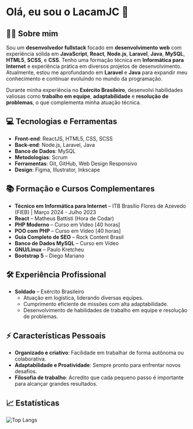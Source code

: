 # Olá, eu sou o LacamJC 👋

## 👨‍💻 Sobre mim
Sou um **desenvolvedor fullstack** focado em **desenvolvimento web** com experiência sólida em **JavaScript**, **React**, **Node.js**, **Laravel**, **Java**, **MySQL**, **HTML5**, **SCSS**, e **CSS**. Tenho uma formação técnica em **Informática para Internet** e experiência prática em diversos projetos de desenvolvimento. Atualmente, estou me aprofundando em **Laravel** e **Java** para expandir meu conhecimento e continuar evoluindo no mundo da programação.

Durante minha experiência no **Exército Brasileiro**, desenvolvi habilidades valiosas como **trabalho em equipe**, **adaptabilidade** e **resolução de problemas**, o que complementa minha atuação técnica.

## 💻 Tecnologias e Ferramentas
- **Front-end**: ReactJS, HTML5, CSS, SCSS
- **Back-end**: Node.js, Laravel, Java
- **Banco de Dados**: MySQL
- **Metodologias**: Scrum
- **Ferramentas**: Git, GitHub, Web Design Responsivo
- **Design**: Figma, Illustrator, Inkscape

## 📚 Formação e Cursos Complementares
- **Técnico em Informática para Internet** – ITB Brasílio Flores de Azevedo (FIEB) | Março 2024 - Julho 2023
- **React** – Matheus Battisti (Hora de Codar)
- **PHP Moderno** – Curso em Vídeo [40 horas]
- **POO com PHP** – Curso em Vídeo [40 horas]
- **Guia Completo de SEO** – Rock Content Brasil
- **Banco de Dados MySQL** – Curso em Vídeo
- **GNU/Linux** – Paulo Kretcheu
- **Bootstrap 5** – Diego Mariano

## 🛠️ Experiência Profissional
- **Soldado** – Exército Brasileiro
    - Atuação em logística, liderando diversas equipes.
    - Cumprimento eficiente de missões com alta adaptabilidade.
    - Desenvolvimento de habilidades de trabalho em equipe e resolução de problemas.

## ⚡ Características Pessoais
- **Organizado e criativo**: Facilidade em trabalhar de forma autônoma ou colaborativa.
- **Adaptabilidade e Proatividade**: Sempre pronto para enfrentar novos desafios.
- **Filosofia de trabalho**: Acredito que cada pequeno passo é importante para alcançar grandes resultados.

[//]: # (## 🎯 Objetivos)

[//]: # (- Expandir continuamente meus conhecimentos em **Node.js**, **Laravel**, **Java**, e **Banco de Dados**.)

[//]: # (- Crescer profissionalmente como **freelancer** e, eventualmente, fundar minha própria **software house**.)

## 📈 Estatísticas
![Top Langs](https://github-readme-stats.vercel.app/api/top-langs/?username=LacamJC&layout=compact)

<!--
Para adicionar uma seção de estatísticas de GitHub:
![LacamJC's GitHub stats](https://github-readme-stats.vercel.app/api?username=LacamJC&show_icons=true&theme=light)
-->

